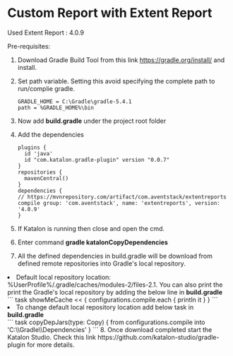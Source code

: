 # Custom Report with Extent Report

Used Extent Report : 4.0.9

Pre-requisites:

1. Download Gradle Build Tool from this link https://gradle.org/install/ and install.
2. Set path variable.  Setting this avoid specifying the complete path to run/complie gradle.
	```
	GRADLE_HOME = C:\Gradle\gradle-5.4.1
	path = %GRADLE_HOME%\bin
	```
 
3. Now add <b>build.gradle</b> under the project root folder
4. Add the dependencies 
	```
	plugins {
	  id 'java'
	  id "com.katalon.gradle-plugin" version "0.0.7"
	}
	repositories {
	  mavenCentral()
	}
	dependencies {
	// https://mvnrepository.com/artifact/com.aventstack/extentreports
	compile group: 'com.aventstack', name: 'extentreports', version: '4.0.9'
	}
	```
	
5. If Katalon is running then close and open the cmd.
6. Enter command <b>gradle katalonCopyDependencies</b> 
7. All the defined dependencies in build.gradle will be download from defined remote repositories into Gradle's local repository.
<li>
 Default local repository location:  </b>%UserProfile%/.gradle/caches/modules-2/files-2.1</b>. You can also print the print the Gradle's local repository by adding the below line in <b>build.gradle</b></li>
	```
	task showMeCache << {
  		configurations.compile.each { println it }
	}
	```
<li> To change default local repository location add below task in <b>build.gradle</b></li>
	```
	task copyDepJars(type: Copy) {
  	from configurations.compile
 	 into 'C:\\Gradle\\Dependencies'
	}
	```
8. Once download completed start the Katalon Studio. Check this link https://github.com/katalon-studio/gradle-plugin for more details.
